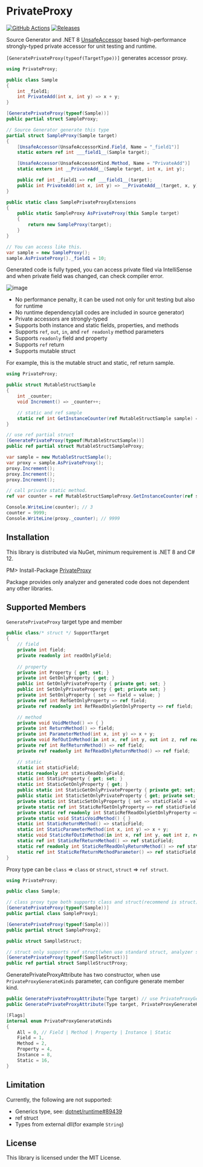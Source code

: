 # PrivateProxy
[![GitHub Actions](https://github.com/Cysharp/PrivateProxy/workflows/Build-Debug/badge.svg)](https://github.com/Cysharp/PrivateProxy/actions) [![Releases](https://img.shields.io/github/release/Cysharp/PrivateProxy.svg)](https://github.com/Cysharp/PrivateProxy/releases)

Source Generator and .NET 8 [UnsafeAccessor](https://learn.microsoft.com/bs-latn-ba/dotnet/api/system.runtime.compilerservices.unsafeaccessorattribute) based high-performance strongly-typed private accessor for unit testing and runtime.

`[GeneratePrivateProxy(typeof(TargetType))]` generates accessor proxy.

```csharp
using PrivateProxy;

public class Sample
{
    int _field1;
    int PrivateAdd(int x, int y) => x + y;
}

[GeneratePrivateProxy(typeof(Sample))]
public partial struct SampleProxy;
```

```csharp
// Source Generator generate this type
partial struct SampleProxy(Sample target)
{
    [UnsafeAccessor(UnsafeAccessorKind.Field, Name = "_field1")]
    static extern ref int ___field1__(Sample target);

    [UnsafeAccessor(UnsafeAccessorKind.Method, Name = "PrivateAdd")]
    static extern int __PrivateAdd__(Sample target, int x, int y);

    public ref int _field1 => ref ___field1__(target);
    public int PrivateAdd(int x, int y) => __PrivateAdd__(target, x, y);
}

public static class SamplePrivateProxyExtensions
{
    public static SampleProxy AsPrivateProxy(this Sample target)
    {
        return new SampleProxy(target);
    }
}
```

```csharp
// You can access like this.
var sample = new SampleProxy();
sample.AsPrivateProxy()._field1 = 10;
```

Generated code is fully typed, you can access private filed via IntelliSense and when private field was changed, can check compiler error.

![image](https://github.com/Cysharp/MemoryPack/assets/46207/f6dd22e1-e82e-4acc-ba6e-8895c8c8734b)

* No performance penalty, it can be used not only for unit testing but also for runtime
* No runtime dependency(all codes are included in source generator)
* Private accessors are strongly-typed
* Supports both instance and static fields, properties, and methods
* Supports `ref`, `out`, `in`, and `ref readonly` method parameters
* Supports `readonly` field and property
* Supports `ref` return
* Supports mutable struct

For example, this is the mutable struct and static, ref return sample.

```csharp
using PrivateProxy;

public struct MutableStructSample
{
    int _counter;
    void Increment() => _counter++;

    // static and ref sample
    static ref int GetInstanceCounter(ref MutableStructSample sample) => ref sample._counter;
}

// use ref partial struct
[GeneratePrivateProxy(typeof(MutableStructSample))]
public ref partial struct MutableStructSampleProxy;
```

```csharp
var sample = new MutableStructSample();
var proxy = sample.AsPrivateProxy();
proxy.Increment();
proxy.Increment();
proxy.Increment();

// call private static method.
ref var counter = ref MutableStructSampleProxy.GetInstanceCounter(ref sample);

Console.WriteLine(counter); // 3
counter = 9999;
Console.WriteLine(proxy._counter); // 9999
```

Installation
---
This library is distributed via NuGet, minimum requirement is .NET 8 and C# 12.

PM> Install-Package [PrivateProxy](https://www.nuget.org/packages/PrivateProxy)

Package provides only analyzer and generated code does not dependent any other libraries.

Supported Members
---
`GeneratePrivateProxy` target type and member

```csharp
public class/* struct */ SupportTarget
{
    // field
    private int field;
    private readonly int readOnlyField;
    
    // property
    private int Property { get; set; }
    private int GetOnlyProperty { get; }
    public int GetOnlyPrivateProperty { private get; set; }
    public int SetOnlyPrivateProperty { get; private set; }
    private int SetOnlyProperty { set => field = value; }
    private ref int RefGetOnlyProperty => ref field;
    private ref readonly int RefReadOnlyGetOnlyProperty => ref field;

    // method
    private void VoidMethod() => { }
    private int ReturnMethod() => field;
    private int ParameterMethod(int x, int y) => x + y;
    private void RefOutInMethod(in int x, ref int y, out int z, ref readonly int xyz) { z = field; }
    private ref int RefReturnMethod() => ref field;
    private ref readonly int RefReadOnlyReturnMethod() => ref field;

    // static
    static int staticField;
    static readonly int staticReadOnlyField;
    static int StaticProperty { get; set; }
    static int StaticGetOnlyProperty { get; }
    public static int StaticGetOnlyPrivateProperty { private get; set; }
    public static int StaticSetOnlyPrivateProperty { get; private set; }
    private static int StaticSetOnlyProperty { set => staticField = value; }
    private static ref int StaticRefGetOnlyProperty => ref staticField;
    private static ref readonly int StaticRefReadOnlyGetOnlyProperty => ref staticField;
    private static void StaticVoidMethod() { }
    static int StaticReturnMethod() => staticField;
    static int StaticParameterMethod(int x, int y) => x + y;
    static void StaticRefOutInMethod(in int x, ref int y, out int z, ref readonly int xyz) { z = staticField; }
    static ref int StaticRefReturnMethod() => ref staticField;
    static ref readonly int StaticRefReadOnlyReturnMethod() => ref staticField;
    static ref int StaticRefReturnMethodParameter() => ref staticField;
}
```

Proxy type can be `class` => `class` or `struct`, `struct` => `ref struct`.

```csharp
using PrivateProxy;

public class Sample;

// class proxy type both supports class and struct(recommend is struct)
[GeneratePrivateProxy(typeof(Sample))]
public partial class SampleProxy1;

[GeneratePrivateProxy(typeof(Sample))]
public partial struct SampleProxy2;

public struct SamplleStruct;

// struct only supports ref struct(when use standard struct, analyzer shows error)
[GeneratePrivateProxy(typeof(SamplleStruct))]
public ref partial struct SamplleStructProxy;
```

GeneratePrivateProxyAttribute has two constructor, when use `PrivateProxyGenerateKinds` parameter, can configure generate member kind.

```csharp
public GeneratePrivateProxyAttribute(Type target) // use PrivateProxyGenerateKinds.All
public GeneratePrivateProxyAttribute(Type target, PrivateProxyGenerateKinds generateKinds)

[Flags]
internal enum PrivateProxyGenerateKinds
{
    All = 0, // Field | Method | Property | Instance | Static
    Field = 1,
    Method = 2,
    Property = 4,
    Instance = 8,
    Static = 16,
}
```

Limitation
---
Currently, the following are not supported:

* Generics type, see: [dotnet/runtime#89439](https://github.com/dotnet/runtime/issues/89439)
* ref struct
* Types from external dll(for example `String`)

License
---
This library is licensed under the MIT License.
